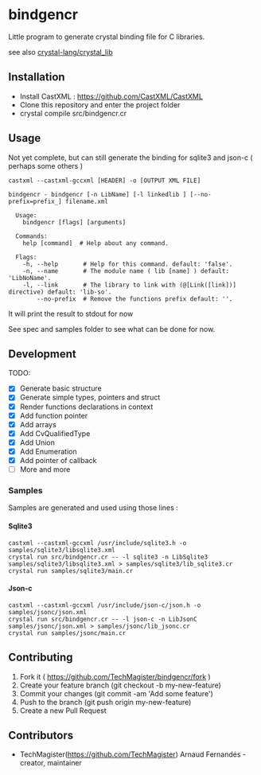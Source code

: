 # bindgencr

Little program to generate crystal binding file for C libraries.

see also [crystal-lang/crystal_lib](https://github.com/crystal-lang/crystal_lib)

## Installation

- Install CastXML : https://github.com/CastXML/CastXML
- Clone this repository and enter the project folder
- crystal compile src/bindgencr.cr


## Usage

Not yet complete, but can still generate the binding for sqlite3 and json-c ( perhaps some others )

```castxml --castxml-gccxml [HEADER] -o [OUTPUT XML FILE]```

```
bindgencr - bindgencr [-n LibName] [-l linkedlib ] [--no-prefix=prefix_] filename.xml

  Usage:
    bindgencr [flags] [arguments]

  Commands:
    help [command]  # Help about any command.

  Flags:
    -h, --help       # Help for this command. default: 'false'.
    -n, --name       # The module name ( lib [name] ) default: 'LibNoName'.
    -l, --link       # The library to link with (@[Link([link])] directive) default: 'lib-so'.
        --no-prefix  # Remove the functions prefix default: ''.
```

It will print the result to stdout for now

See spec and samples folder to see what can be done for now.

## Development

TODO:

- [x] Generate basic structure
- [x] Generate simple types, pointers and struct
- [x] Render functions declarations in context
- [x] Add function pointer
- [x] Add arrays
- [x] Add CvQualifiedType
- [x] Add Union
- [x] Add Enumeration
- [x] Add pointer of callback
- [ ] More and more

### Samples

Samples are generated and used using those lines :

#### Sqlite3
```
castxml --castxml-gccxml /usr/include/sqlite3.h -o samples/sqlite3/libsqlite3.xml
crystal run src/bindgencr.cr -- -l sqlite3 -n LibSqlite3 samples/sqlite3/libsqlite3.xml > samples/sqlite3/lib_sqlite3.cr
crystal run samples/sqlite3/main.cr
```

#### Json-c
```
castxml --castxml-gccxml /usr/include/json-c/json.h -o samples/jsonc/json.xml
crystal run src/bindgencr.cr -- -l json-c -n LibJsonC samples/jsonc/json.xml > samples/jsonc/lib_jsonc.cr
crystal run samples/jsonc/main.cr
```

## Contributing

1. Fork it ( https://github.com/TechMagister/bindgencr/fork )
2. Create your feature branch (git checkout -b my-new-feature)
3. Commit your changes (git commit -am 'Add some feature')
4. Push to the branch (git push origin my-new-feature)
5. Create a new Pull Request

## Contributors

- TechMagister(https://github.com/TechMagister) Arnaud Fernandés - creator, maintainer
